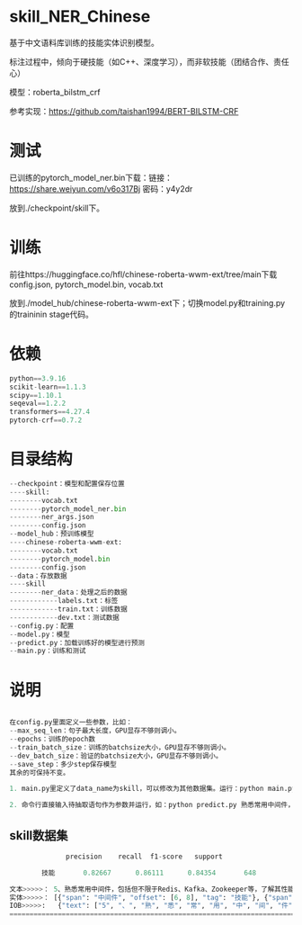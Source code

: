 # skill_NER_Chinese
基于中文语料库训练的技能实体识别模型。

标注过程中，倾向于硬技能（如C++、深度学习），而非软技能（团结合作、责任心）

模型：roberta_bilstm_crf

参考实现：https://github.com/taishan1994/BERT-BILSTM-CRF

# 测试

已训练的pytorch_model_ner.bin下载：链接：https://share.weiyun.com/v6o317Bj 密码：y4y2dr

放到./checkpoint/skill下。

# 训练

前往https://huggingface.co/hfl/chinese-roberta-wwm-ext/tree/main下载config.json, pytorch_model.bin, vocab.txt

放到./model_hub/chinese-roberta-wwm-ext下；切换model.py和training.py的traininin stage代码。

# 依赖

```python
python==3.9.16
scikit-learn==1.1.3 
scipy==1.10.1 
seqeval==1.2.2
transformers==4.27.4
pytorch-crf==0.7.2
```

# 目录结构

```python
--checkpoint：模型和配置保存位置
----skill:
--------vocab.txt
--------pytorch_model_ner.bin
--------ner_args.json
--------config.json
--model_hub：预训练模型
----chinese-roberta-wwm-ext:
--------vocab.txt
--------pytorch_model.bin
--------config.json
--data：存放数据
----skill
--------ner_data：处理之后的数据
------------labels.txt：标签
------------train.txt：训练数据
------------dev.txt：测试数据
--config.py：配置
--model.py：模型
--predict.py：加载训练好的模型进行预测
--main.py：训练和测试
```

# 说明

```python

在config.py里面定义一些参数，比如：
--max_seq_len：句子最大长度，GPU显存不够则调小。
--epochs：训练的epoch数
--train_batch_size：训练的batchsize大小，GPU显存不够则调小。
--dev_batch_size：验证的batchsize大小，GPU显存不够则调小。
--save_step：多少step保存模型
其余的可保持不变。

1. main.py里定义了data_name为skill，可以修改为其他数据集。运行：python main.py

2. 命令行直接输入待抽取语句作为参数并运行，如：python predict.py 熟悉常用中间件，包括但不限于Redis、Kafka、Zookeeper等，了解其性能调优;
```

## skill数据集
```python
              precision    recall  f1-score   support

        技能       0.82667      0.86111      0.84354       648

文本>>>>>： 5、熟悉常用中间件，包括但不限于Redis、Kafka、Zookeeper等，了解其性能调优;
实体>>>>>： [{"span": "中间件", "offset": [6, 8], "tag": "技能"}, {"span": "Redis", "offset": [16, 20], "tag": "技能"}, {"span": "Kafka", "offset": [22, 26], "tag": "技能"}, {"span": "Zookeeper", "offset": [28, 36], "tag": "技能"}, {"span": "性能调优", "offset": [42, 45], "tag": "技能"}]
IOB>>>>>:   {"text": ["5", "、", "熟", "悉", "常", "用", "中", "间", "件", "，", "包", "括", "但", "不", "限", "于", "R", "e", "d", "i", "s", "、", "K", "a", "f", "k", "a", "、", "Z", "o", "o", "k", "e", "e", "p", "e", "r", "等", "，", "了", "解", "其", "性", "能", "调", "优", "；"], "labels": ["O", "O", "O", "O", "O", "O", "B-技能", "I-技能", "I-技能", "O", "O", "O", "O", "O", "O", "O", "B-技能", "I-技能", "I-技能", "I-技能", "I-技能", "O", "B-技能", "I-技能", "I-技能", "I-技能", "I-技能", "O", "B-技能", "I-技能", "I-技能", "I-技能", "I-技能", "I-技能", "I-技能", "I-技能", "I-技能", "O", "O", "O", "O", "O", "B-技能", "I-技能", "I-技能", "I-技能", "O"], "id": 521}
====================================================================================================
